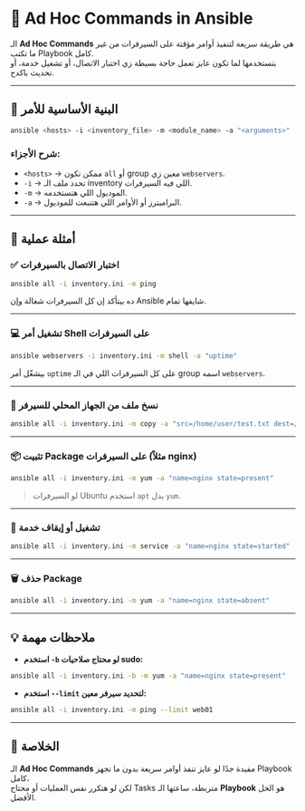 # 🧠 Ad Hoc Commands in Ansible

الـ **Ad Hoc Commands** هي طريقة سريعة لتنفيذ أوامر مؤقتة على السيرفرات من غير ما تكتب Playbook كامل.  
بتستخدمها لما تكون عايز تعمل حاجة بسيطة زي اختبار الاتصال، أو تشغيل خدمة، أو تحديث باكدج.

---

## 🧩 البنية الأساسية للأمر

```bash
ansible <hosts> -i <inventory_file> -m <module_name> -a "<arguments>"
```

### شرح الأجزاء:

- `<hosts>` → ممكن تكون `all` أو group معين زي `webservers`.
- `-i` → تحدد ملف الـ inventory اللي فيه السيرفرات.
- `-m` → الموديول اللي هتستخدمه.
- `-a` → البراميترز أو الأوامر اللي هتتبعت للموديول.

---

## 🔹 أمثلة عملية

### ✅ اختبار الاتصال بالسيرفرات

```bash
ansible all -i inventory.ini -m ping
```

ده بيتأكد إن كل السيرفرات شغالة وإن Ansible شايفها تمام.

---

### 💻 تشغيل أمر Shell على السيرفرات

```bash
ansible webservers -i inventory.ini -m shell -a "uptime"
```

بيشغّل أمر `uptime` على كل السيرفرات اللي في الـ group اسمه `webservers`.

---

### 📁 نسخ ملف من الجهاز المحلي للسيرفر

```bash
ansible all -i inventory.ini -m copy -a "src=/home/user/test.txt dest=/tmp/"
```

---

### 📦 تثبيت Package على السيرفرات (مثلاً nginx)

```bash
ansible all -i inventory.ini -m yum -a "name=nginx state=present"
```

> لو السيرفرات Ubuntu استخدم `apt` بدل `yum`.

---

### 🔧 تشغيل أو إيقاف خدمة

```bash
ansible all -i inventory.ini -m service -a "name=nginx state=started"
```

---

### 🗑️ حذف Package

```bash
ansible all -i inventory.ini -m yum -a "name=nginx state=absent"
```

---

## 💡 ملاحظات مهمة

- **استخدم `-b` لو محتاج صلاحيات sudo:**

```bash
ansible all -i inventory.ini -b -m yum -a "name=nginx state=present"
```

- **استخدم `--limit` لتحديد سيرفر معين:**

```bash
ansible all -i inventory.ini -m ping --limit web01
```

---

## 🎯 الخلاصة

الـ **Ad Hoc Commands** مفيدة جدًا لو عايز تنفذ أوامر سريعة بدون ما تجهز Playbook كامل،  
لكن لو هتكرر نفس العمليات أو محتاج Tasks متربطة، ساعتها الـ **Playbook** هو الحل الأفضل.
